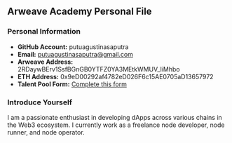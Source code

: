 ## Arweave Academy Personal File  

### Personal Information  
- **GitHub Account:** putuagustinasaputra
- **Email:** putuagustinasaputra@gmail.com
- **Arweave Address:** 2RDaywBErv1SsfBGnGB0YTFZ0YA3MEtkWMUV_liMhbo
- **ETH Address:** 0x9eD00292af4782eD026F6c15AE0705aD13657972
- **Talent Pool Form:** [Complete this form](https://docs.google.com/forms/d/e/1FAIpQLSfWA5fIIcBgmRppm3jNz5vmf9Mai_QMVil-2pO4r7YKn_Zhtw/viewform?usp=sf_link)  

### Introduce Yourself  
I am a passionate enthusiast in developing dApps across various chains in the Web3 ecosystem. I currently work as a freelance node developer, node runner, and node operator.  
